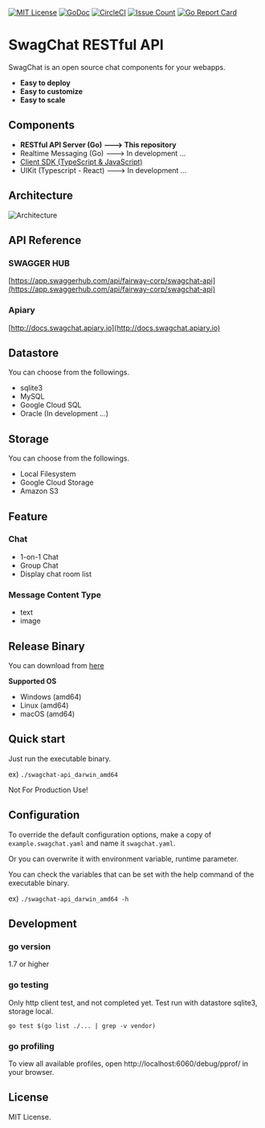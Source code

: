 [![MIT License](http://img.shields.io/badge/license-MIT-blue.svg?style=flat)](LICENSE)
[![GoDoc](https://godoc.org/github.com/golang/gddo?status.svg)](http://godoc.org/github.com/fairway-corp/swagchat-api)
[![CircleCI](https://circleci.com/gh/fairway-corp/swagchat-api.svg?style=shield&circle-token=06b2dbd153b46662683bb01168a3d13891922252)](https://circleci.com/gh/fairway-corp/swagchat-api)
[![Issue Count](https://lima.codeclimate.com/github/fairway-corp/swagchat-api/badges/issue_count.svg)](https://lima.codeclimate.com/github/fairway-corp/swagchat-api)
[![Go Report Card](https://goreportcard.com/badge/github.com/fairway-corp/swagchat-api)](https://goreportcard.com/report/github.com/fairway-corp/swagchat-api)



# SwagChat RESTful API

SwagChat is an open source chat components for your webapps.

* **Easy to deploy**
* **Easy to customize**
* **Easy to scale**

## Components

* **RESTful API Server (Go) ---> This repository**
* Realtime Messaging (Go) ---> In development ...
* [Client SDK (TypeScript & JavaScript)](https://github.com/fairway-corp/swagchat-sdk)
* UIKit (Typescript - React) ---> In development ...


## Architecture

![Architecture](https://client.fairway.ne.jp/swagchat/img/architecture-201703011307.png "Architecture")

## API Reference

### SWAGGER HUB

[https://app.swaggerhub.com/api/fairway-corp/swagchat-api](https://app.swaggerhub.com/api/fairway-corp/swagchat-api)

### Apiary

[http://docs.swagchat.apiary.io](http://docs.swagchat.apiary.io)

## Datastore

You can choose from the followings.

* sqlite3
* MySQL
* Google Cloud SQL
* Oracle (In development ...)

## Storage

You can choose from the followings.

* Local Filesystem
* Google Cloud Storage
* Amazon S3

## Feature

### Chat
* 1-on-1 Chat
* Group Chat
* Display chat room list

### Message Content Type

* text
* image

## Release Binary

You can download from [here](https://github.com/fairway-corp/swagchat-api/releases)

**Supported OS**

* Windows (amd64)
* Linux (amd64)
* macOS (amd64)

## Quick start

Just run the executable binary.

ex) `./swagchat-api_darwin_amd64`

Not For Production Use!

## Configuration

To override the default configuration options, make a copy of `example.swagchat.yaml` and name it `swagchat.yaml`.

Or you can overwrite it with environment variable, runtime parameter.

You can check the variables that can be set with the help command of the executable binary.

ex) `./swagchat-api_darwin_amd64 -h`

## Development

### go version

1.7 or higher

### go testing

Only http client test, and not completed yet. Test run with datastore sqlite3, storage local.

`go test $(go list ./... | grep -v vendor)`

### go profiling

To view all available profiles, open http://localhost:6060/debug/pprof/ in your browser.

## License

MIT License.
